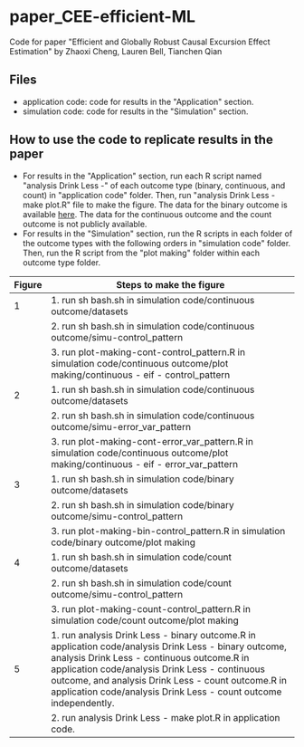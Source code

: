 # paper_CEE-efficient-ML

Code for paper "Efficient and Globally Robust Causal Excursion Effect Estimation" by Zhaoxi Cheng, Lauren Bell, Tianchen Qian

## Files

-   application code: code for results in the "Application" section.
-   simulation code: code for results in the "Simulation" section.

## How to use the code to replicate results in the paper

-   For results in the "Application" section, run each R script named "analysis Drink Less -" of each outcome type (binary, continuous, and count) in "application code" folder. Then, run "analysis Drink Less - make plot.R" file to make the figure. The data for the binary outcome is available [here](https://osf.io/mtcfa). The data for the continuous outcome and the count outcome is not publicly available.
-   For results in the "Simulation" section, run the R scripts in each folder of the outcome types with the following orders in "simulation code" folder. Then, run the R script from the "plot making" folder within each outcome type folder.

| Figure  | Steps to make the figure |
| ------------- | ------------- |
| 1  | 1\. run sh bash.sh in simulation code/continuous outcome/datasets   |
|  | 2\. run sh bash.sh in simulation code/continuous outcome/simu-control_pattern |
|  | 3\. run plot-making-cont-control_pattern.R in simulation code/continuous outcome/plot making/continuous - eif - control_pattern   |
| 2 | 1\. run sh bash.sh in simulation code/continuous outcome/datasets |
|  | 2\. run sh bash.sh in simulation code/continuous outcome/simu-error_var_pattern |
|  | 3\. run plot-making-cont-error_var_pattern.R in simulation code/continuous outcome/plot making/continuous - eif - error_var_pattern  |
| 3 | 1\. run sh bash.sh in simulation code/binary outcome/datasets  |
| | 2\. run sh bash.sh in simulation code/binary outcome/simu-control_pattern |
| | 3\. run plot-making-bin-control_pattern.R in simulation code/binary outcome/plot making |
| 4 | 1\. run sh bash.sh in simulation code/count outcome/datasets |
| | 2\. run sh bash.sh in simulation code/count outcome/simu-control_pattern   |
| | 3\. run plot-making-count-control_pattern.R in simulation code/count outcome/plot making |
| 5 | 1\. run analysis Drink Less - binary outcome.R in application code/analysis Drink Less - binary outcome, analysis Drink Less - continuous outcome.R in application code/analysis Drink Less - continuous outcome, and analysis Drink Less - count outcome.R in application code/analysis Drink Less - count outcome independently.  |
| | 2\. run analysis Drink Less - make plot.R in application code.  |
